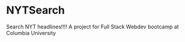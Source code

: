 # NYTSearch
Search NYT headlines!!!!
A project for Full Stack Webdev bootcamp at Columbia University
